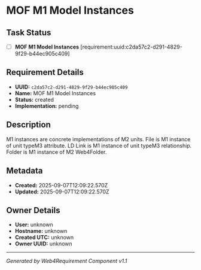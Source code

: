 # MOF M1 Model Instances

## Task Status
- [ ] **MOF M1 Model Instances** [requirement:uuid:c2da57c2-d291-4829-9f29-b44ec905c409]

## Requirement Details

- **UUID:** `c2da57c2-d291-4829-9f29-b44ec905c409`
- **Name:** MOF M1 Model Instances
- **Status:** created
- **Implementation:** pending

## Description

M1 instances are concrete implementations of M2 units. File is M1 instance of unit typeM3 attribute. LD Link is M1 instance of unit typeM3 relationship. Folder is M1 instance of M2 Web4Folder.

## Metadata

- **Created:** 2025-09-07T12:09:22.570Z
- **Updated:** 2025-09-07T12:09:22.570Z

## Owner Details

- **User:** unknown
- **Hostname:** unknown
- **Created UTC:** unknown
- **Owner UUID:** unknown

---

*Generated by Web4Requirement Component v1.1*